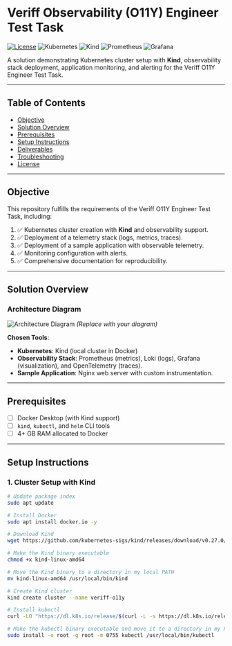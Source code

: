 # Veriff Observability (O11Y) Engineer Test Task

[![License](https://img.shields.io/badge/License-MIT-blue.svg)](LICENSE)
![Kubernetes](https://img.shields.io/badge/Kubernetes-v1.27+-blue?logo=kubernetes)
![Kind](https://img.shields.io/badge/Kind-v0.20+-blue?logo=kubernetes)
![Prometheus](https://img.shields.io/badge/Prometheus-2.45+-orange?logo=prometheus)
![Grafana](https://img.shields.io/badge/Grafana-10.1+-orange?logo=grafana)

A solution demonstrating Kubernetes cluster setup with **Kind**, observability stack deployment, application monitoring, and alerting for the Veriff O11Y Engineer Test Task.

---

## Table of Contents
- [Objective](#objective)
- [Solution Overview](#solution-overview)
- [Prerequisites](#prerequisites)
- [Setup Instructions](#setup-instructions)
- [Deliverables](#deliverables)
- [Troubleshooting](#troubleshooting)
- [License](#license)

---

## Objective
This repository fulfills the requirements of the Veriff O11Y Engineer Test Task, including:
1. ✅ Kubernetes cluster creation with **Kind** and observability support.
2. ✅ Deployment of a telemetry stack (logs, metrics, traces).
3. ✅ Deployment of a sample application with observable telemetry.
4. ✅ Monitoring configuration with alerts.
5. ✅ Comprehensive documentation for reproducibility.

---

## Solution Overview
### Architecture Diagram
![Architecture Diagram](images/architecture.png) *(Replace with your diagram)*

**Chosen Tools**:
- **Kubernetes**: Kind (local cluster in Docker)
- **Observability Stack**: Prometheus (metrics), Loki (logs), Grafana (visualization), and OpenTelemetry (traces).
- **Sample Application**: Nginx web server with custom instrumentation.

---

## Prerequisites
- [ ] Docker Desktop (with Kind support)
- [ ] `kind`, `kubectl`, and `helm` CLI tools
- [ ] 4+ GB RAM allocated to Docker

---

## Setup Instructions
### 1. Cluster Setup with Kind
```bash
# Update package index
sudo apt update 

# Install Docker
sudo apt install docker.io -y 

# Download Kind
wget https://github.com/kubernetes-sigs/kind/releases/download/v0.27.0/kind-linux-amd64

# Make the Kind binary executable
chmod +x kind-linux-amd64                                                                                      

# Move the Kind binary to a directory in my local PATH
mv kind-linux-amd64 /usr/local/bin/kind  

# Create Kind cluster
kind create cluster --name veriff-o11y

# Install kubectl
curl -LO "https://dl.k8s.io/release/$(curl -L -s https://dl.k8s.io/release/stable.txt)/bin/linux/amd64/kubectl"

# Make the kubectl binary executable and move it to a directory in my PATH
sudo install -o root -g root -m 0755 kubectl /usr/local/bin/kubectl  

```